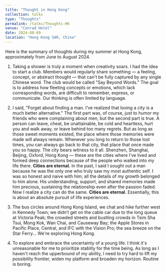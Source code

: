 ```yaml
---
title: "Thought in Hong Kong"
collection: talks
type: "Thoughts"
permalink: /talks/Thoughts-HK
venue: "Conrad Hotel"
date: 2024-08-09
location: "Hong Kong SAR, China"
---
```


Here is the summary of thoughts during my summer at Hong Kong, approximately from June to August 2024.

1. Taking a shower is truly a moment when creativity soars. I had the idea to start a club. Members would regularly share something — a feeling, concept, or abstract thought — that can't be fully captured by any single Chinese word. The club would be called "Say Beyond Words." The goal is to address how fleeting concepts or emotions, which lack corresponding words, are difficult to remember, express, or communicate. Our thinking is often limited by language.

2. I said, "Forget about finding a man. I’ve realized that loving a city is a much better alternative." The first part was, of course, just to humor my friends who were complaining about men, but the second part is true. A person can leave, cheat, be unattainable, be cold and heartless, hurt you and walk away, or leave behind too many regrets. But as long as those sweet moments existed, the place where those memories were made will always remain. Whenever you long to return to those lost times, you can always go back to that city, that place that once made you so happy. The city bears witness to it all. Shenzhen, Shanghai, Beijing, Oxford, Hong Kong — these are the cities where I’ve lived and formed deep connections because of the people who walked into my life there. **Cities are eternal.** In the past, I said I sought out a man because he was the only one who truly saw my most authentic self. I was so honest and naive with him; all the details of my growth belonged to him alone. His understanding, support, and shared memories made him precious, sustaining the relationship even after the passion faded. Now I realize a city can do the same. **Cities are eternal.** Essentially, this is about an absolute pursuit of life experiences.

3. The bus circles around Hong Kong Island, we chat and hike further west in Kennedy Town; we didn’t get on the cable car due to the long queue at Victoria Peak; the crowded streets and bustling crowds in Tsim Sha Tsui, Mong Kok, Wan Chai, and Causeway Bay; the Apple Stores in Pacific Place, Central, and IFC with the Vision Pro; the sea breeze on the Star Ferry... We're exploring Hong Kong.

4. To explore and embrace the uncertainty of a young life. I think it's unreasonable for me to prioritize stablity for the time being. As long as I haven't reach the upperbound of my ability, I need to try hard to lift my possibility frontier, widen my platform and broaden my horizon. Routine is boring.